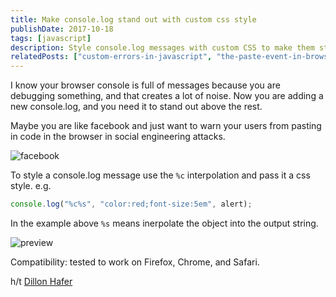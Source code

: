 ```yaml
---
title: Make console.log stand out with custom css style
publishDate: 2017-10-18
tags: [javascript]
description: Style console.log messages with custom CSS to make them stand out in browser console for debugging.
relatedPosts: ["custom-errors-in-javascript", "the-paste-event-in-browsers"]
---
```


I know your browser console is full of messages because you are debugging something, and that creates a lot of noise. Now you are adding a new console.log, and you need it to stand out above the rest.

Maybe you are like facebook and just want to warn your users from pasting in code in the browser in social engineering attacks.

![facebook](/images/scYosRC.png)

To style a console.log message use the `%c` interpolation and pass it a css style. e.g.

```javascript
console.log("%c%s", "color:red;font-size:5em", alert);
```

In the example above `%s` means inerpolate the object into the output string.

![preview](/images/jNawIEw.png)

Compatibility: tested to work on Firefox, Chrome, and Safari.

h/t [Dillon Hafer](https://til.hashrocket.com/authors/dillonhafer)
